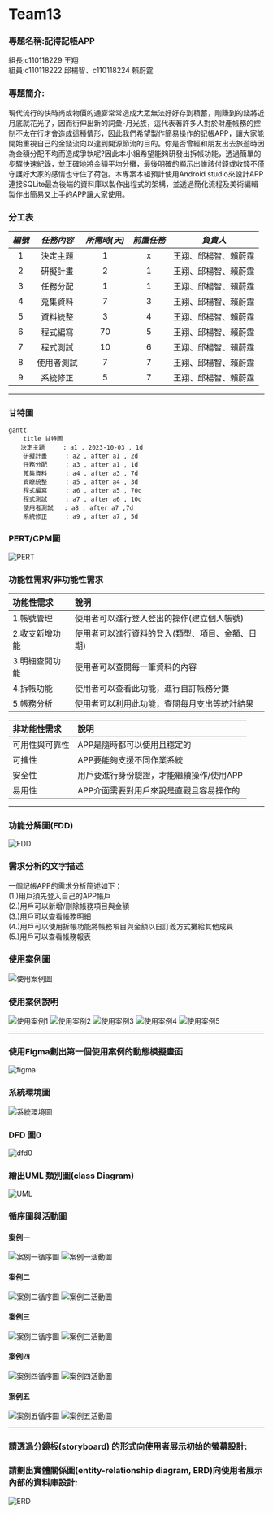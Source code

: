 # Team13
### 專題名稱:記得記帳APP  
組長:c110118229 王翔  
組員:c110118222 邱楊智、c110118224 賴蔚霆  

### 專題簡介:  
現代流行的快時尚或物價的通膨常常造成大眾無法好好存到積蓄，剛賺到的錢將近月底就花光了，因而衍伸出新的詞彙-月光族，這代表著許多人對於財產帳務的控制不太在行才會造成這種情形，因此我們希望製作簡易操作的記帳APP，讓大家能開始重視自己的金錢流向以達到開源節流的目的。你是否曾經和朋友出去旅遊時因為金額分配不均而造成爭執呢?因此本小組希望能夠研發出拆帳功能，透過簡單的步驟快速紀錄，並正確地將金額平均分攤，最後明確的顯示出誰該付錢或收錢不僅守護好大家的感情也守住了荷包。本專案本組預計使用Android studio來設計APP連接SQLite最為後端的資料庫以製作出程式的架構，並透過簡化流程及美術編輯製作出簡易又上手的APP讓大家使用。  

### 分工表
|  *編號*  |  *任務內容*  |  *所需時(天)*  |  *前置任務*  |  *負責人*  |
| :------: |   :------:  |    :------:   |   :------:  |  :------:  |
|     1    |   決定主題   |       1       |      x      |王翔、邱楊智、賴蔚霆|
|     2    |   研擬計畫   |       2       |      1      |王翔、邱楊智、賴蔚霆|
|     3    |   任務分配   |       1       |      1      |王翔、邱楊智、賴蔚霆|
|     4    |   蒐集資料   |       7       |      3      |王翔、邱楊智、賴蔚霆|
|     5    |   資料統整   |       3       |      4      |王翔、邱楊智、賴蔚霆|
|     6    |   程式編寫   |       70      |      5      |王翔、邱楊智、賴蔚霆|
|     7    |   程式測試   |       10      |      6      |王翔、邱楊智、賴蔚霆|
|     8    |  使用者測試  |       7       |      7      |王翔、邱楊智、賴蔚霆|
|     9    |  系統修正    |       5       |      7      |王翔、邱楊智、賴蔚霆|
---
### 甘特圖
```mermaid
gantt
    title 甘特圖
　　決定主題     : a1 , 2023-10-03 , 1d
    研擬計畫     : a2 , after a1 , 2d
    任務分配     : a3 , after a1 , 1d
    蒐集資料     : a4 , after a3 , 7d
    資瞭統整     : a5 , after a4 , 3d
    程式編寫     : a6 , after a5 , 70d
    程式測試     : a7 , after a6 , 10d
    使用者測試   : a8 , after a7 ,7d
    系統修正     : a9 , after a7 , 5d
```
### PERT/CPM圖
![PERT](PERT.png "PERT圖") 

### 功能性需求/非功能性需求

|功能性需求|說明|
| :------ | :------ |
| 1.帳號管理|使用者可以進行登入登出的操作(建立個人帳號) |
| 2.收支新增功能|使用者可以進行資料的登入(類型、項目、金額、日期)|
| 3.明細查閱功能|使用者可以查閱每一筆資料的內容|
| 4.拆帳功能|使用者可以查看此功能，進行自訂帳務分攤|
| 5.帳務分析|使用者可以利用此功能，查閱每月支出等統計結果|

|非功能性需求|說明|
| :-|:------|
|可用性與可靠性| APP是隨時都可以使用且穩定的|
|可攜性| APP要能夠支援不同作業系統|
|安全性| 用戶要進行身份驗證，才能繼續操作/使用APP|
|易用性| APP介面需要對用戶來說是直觀且容易操作的|  

---
### 功能分解圖(FDD)  

![FDD](功能分解圖.png "FDD圖")  

### 需求分析的文字描述  

一個記帳APP的需求分析簡述如下：  
(1.)用戶須先登入自己的APP帳戶  
(2.)用戶可以新增/刪除帳務項目與金額  
(3.)用戶可以查看帳務明細  
(4.)用戶可以使用拆帳功能將帳務項目與金額以自訂義方式攤給其他成員  
(5.)用戶可以查看帳務報表 

### 使用案例圖  
![使用案例圖](使用案例圖.png "使用案例圖")  

### 使用案例說明
![使用案例1](使用案例1.png "使用案例1") 
![使用案例2](使用案例2.png "使用案例2") 
![使用案例3](使用案例3.png "使用案例3") 
![使用案例4](使用案例4.png "使用案例4") 
![使用案例5](使用案例5.png "使用案例5") 

---

### 使用Figma劃出第一個使用案例的動態模擬畫面  
![figma](FigmaProject.png "figma") 
### 系統環境圖  
![系統環境圖](系統環境圖.png "系統環境圖") 
### DFD 圖0  
![dfd0](dfd0.png "dfd0")

### 繪出UML 類別圖(class Diagram)
![UML](UML.png "UML")

### 循序圖與活動圖

#### 案例一
![案例一循序圖](案例一循序圖.png "案例一循序圖")
![案例一活動圖](案例一活動圖.png "案例一活動圖")
#### 案例二
![案例二循序圖](案例二循序圖.png "案例二循序圖")
![案例二活動圖](案例二活動圖.png "案例二活動圖")
#### 案例三
![案例三循序圖](案例三循序圖.png "案例三循序圖")
![案例三活動圖](案例三活動圖.png "案例三活動圖")
#### 案例四
![案例四循序圖](案例四循序圖.png "案例四循序圖")
![案例四活動圖](案例四活動圖.png "案例四活動圖")
#### 案例五
![案例五循序圖](案例五循序圖.png "案例五循序圖")
![案例五活動圖](案例五活動圖.png "案例五活動圖")

---
### 請透過分鏡板(storyboard) 的形式向使用者展示初始的螢幕設計:

### 請劃出實體關係圖(entity-relationship diagram, ERD)向使用者展示內部的資料庫設計:
![ERD](ERD.png "ERD")


